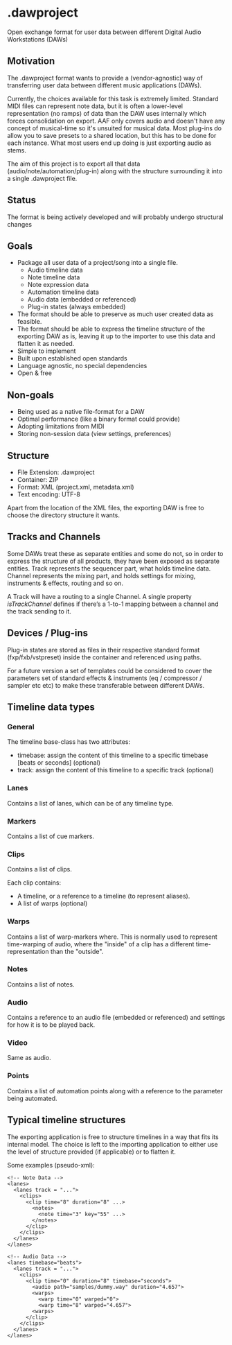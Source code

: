 # .dawproject

Open exchange format for user data between different Digital Audio Workstations (DAWs)

## Motivation

The .dawproject format wants to provide a (vendor-agnostic) way of transferring user data between different music applications (DAWs).

Currently, the choices available for this task is extremely limited. 
Standard MIDI files can represent note data, but it is often a lower-level representation (no ramps) of data than the DAW uses internally which forces consolidation on export. AAF only covers audio and doesn't have any concept of musical-time so it's unsuited for musical data. Most plug-ins do allow you to save presets to a shared location, but this has to be done for each instance. What most users end up doing is just exporting audio as stems.

The aim of this project is to export all that data (audio/note/automation/plug-in) along with the structure surrounding it into a single .dawproject file.

## Status

The format is being actively developed and will probably undergo structural changes

## Goals

* Package all user data of a project/song into a single file.
  * Audio timeline data
  * Note timeline data
  * Note expression data
  * Automation timeline data
  * Audio data (embedded or referenced)
  * Plug-in states (always embedded)
* The format should be able to preserve as much user created data as feasible.
* The format should be able to express the timeline structure of the exporting DAW as is, leaving it up to the importer to use this data and flatten it as needed.
* Simple to implement
* Built upon established open standards
* Language agnostic, no special dependencies
* Open & free

## Non-goals

* Being used as a native file-format for a DAW
* Optimal performance (like a binary format could provide)
* Adopting limitations from MIDI
* Storing non-session data (view settings, preferences)

## Structure

* File Extension: .dawproject
* Container: ZIP
* Format: XML (project.xml, metadata.xml)
* Text encoding: UTF-8
  
Apart from the location of the XML files, the exporting DAW is free to choose the directory structure it wants.

## Tracks and Channels

Some DAWs treat these as separate entities and some do not, so in order to express the structure of all products, they have been exposed as separate entities.
Track represents the sequencer part, what holds timeline data.
Channel represents the mixing part, and holds settings for mixing, instruments & effects, routing and so on.

A Track will have a routing to a single Channel. A single property *isTrackChannel* defines if there’s a 1-to-1 mapping between a channel and the track sending to it.

## Devices / Plug-ins
Plug-in states are stored as files in their respective standard format (fxp/fxb/vstpreset) inside the container and referenced using paths.

For a future version a set of templates could be considered to cover the parameters set of standard effects & instruments (eq / compressor / sampler etc etc) to make these transferable between different DAWs.

## Timeline data types

### General

The timeline base-class has two attributes:

* timebase: assign the content of this timeline to a specific timebase [beats or seconds] (optional) 
* track: assign the content of this timeline to a specific track (optional)

### Lanes
Contains a list of lanes, which can be of any timeline type.
### Markers
Contains a list of cue markers.
### Clips
Contains a list of clips. 

Each clip contains:
* A timeline, or a reference to a timeline (to represent aliases).
* A list of warps (optional)  

### Warps
Contains a list of warp-markers where. 
This is normally used to represent time-warping of audio, where the "inside" of a clip has a different time-representation than the "outside". 

### Notes
Contains a list of notes.

### Audio
Contains a reference to an audio file (embedded or referenced) and settings for how it is to be played back.

### Video

Same as audio.

### Points

Contains a list of automation points along with a reference to the parameter being automated.

## Typical timeline structures

The exporting application is free to structure timelines in a way that fits its internal model. 
The choice is left to the importing application to either use the level of structure provided (if applicable) or to flatten it. 

Some examples (pseudo-xml):

```
<!-- Note Data -->
<lanes>
  <lanes track = "...">
    <clips>
      <clip time="8" duration="8" ...>
        <notes>
          <note time="3" key="55" ...>
        </notes>
      </clip>
    </clips>
  </lanes>
</lanes>

<!-- Audio Data -->
<lanes timebase="beats">
  <lanes track = "...">
    <clips>
      <clip time="0" duration="8" timebase="seconds">
        <audio path="samples/dummy.way" duration="4.657">
        <warps>
          <warp time="0" warped="0">
          <warp time="8" warped="4.657">
        <warps>        
      </clip>
    </clips>
  </lanes>
</lanes>

```
